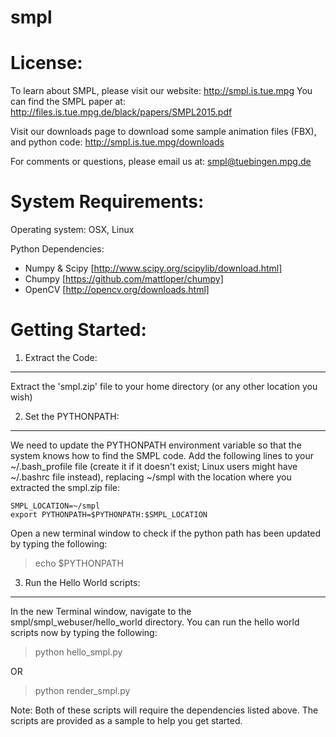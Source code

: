 # smpl
License:
========
To learn about SMPL, please visit our website: http://smpl.is.tue.mpg
You can find the SMPL paper at: http://files.is.tue.mpg.de/black/papers/SMPL2015.pdf

Visit our downloads page to download some sample animation files (FBX), and python code:
http://smpl.is.tue.mpg/downloads

For comments or questions, please email us at: smpl@tuebingen.mpg.de


System Requirements:
====================
Operating system: OSX, Linux

Python Dependencies:
- Numpy & Scipy  [http://www.scipy.org/scipylib/download.html]
- Chumpy 		 [https://github.com/mattloper/chumpy]
- OpenCV 		 [http://opencv.org/downloads.html] 


Getting Started:
================

1. Extract the Code:
--------------------
Extract the 'smpl.zip' file to your home directory (or any other location you wish)


2. Set the PYTHONPATH:
----------------------
We need to update the PYTHONPATH environment variable so that the system knows how to find the SMPL code. Add the following lines to your ~/.bash_profile file (create it if it doesn't exist; Linux users might have ~/.bashrc file instead), replacing ~/smpl with the location where you extracted the smpl.zip file:

	SMPL_LOCATION=~/smpl
	export PYTHONPATH=$PYTHONPATH:$SMPL_LOCATION


Open a new terminal window to check if the python path has been updated by typing the following:
>  echo $PYTHONPATH


3. Run the Hello World scripts:
-------------------------------
In the new Terminal window, navigate to the smpl/smpl_webuser/hello_world directory. You can run the hello world scripts now by typing the following:

> python hello_smpl.py

OR 

> python render_smpl.py



Note:
Both of these scripts will require the dependencies listed above. The scripts are provided as a sample to help you get started. 

